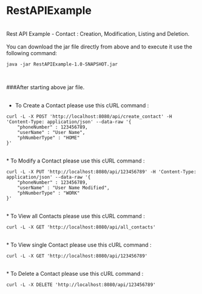 # RestAPIExample
<br>
Rest API Example - Contact : Creation, Modification, Listing and Deletion.<br>
<br>
You can download the jar file directly from above and to execute it use the following command:

```
java -jar RestAPIExample-1.0-SNAPSHOT.jar
```
<br>

###After starting above jar file. <br>
<br>
* To Create a Contact please use this cURL command :

```
curl -L -X POST 'http://localhost:8080/api/create_contact' -H 'Content-Type: application/json' --data-raw '{
    "phoneNumber" : 123456789,
    "userName" : "User Name",
    "phNumberType" : "HOME"
}'
```
<br>
* To Modify a Contact please use this cURL command :

```
curl -L -X PUT 'http://localhost:8080/api/123456789' -H 'Content-Type: application/json' --data-raw '{
    "phoneNumber" : 123456789,
    "userName" : "User Name Modified",
    "phNumberType" : "WORK"
}'
```
<br>
* To View all Contacts please use this cURL command :

```
curl -L -X GET 'http://localhost:8080/api/all_contacts'
```
<br>
* To View single Contact please use this cURL command :

```
curl -L -X GET 'http://localhost:8080/api/123456789'
```
<br>
* To Delete a Contact please use this cURL command :

```
curl -L -X DELETE 'http://localhost:8080/api/123456789'
```
<br>
<br>